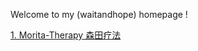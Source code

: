 Welcome to my (waitandhope) homepage !






[1. Morita-Therapy 森田疗法](https://mywaitandhope.github.io/Morita-Therapy/)

